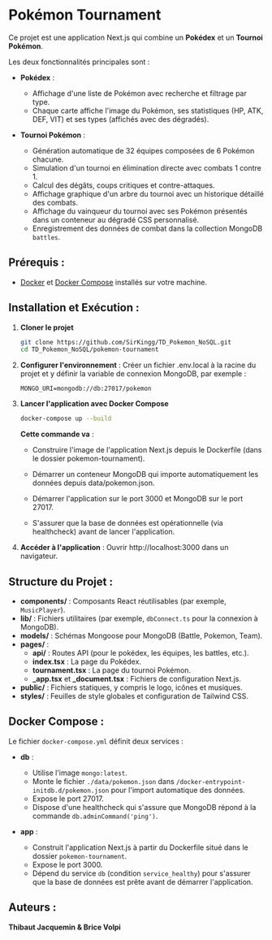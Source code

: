 # Pokémon Tournament

Ce projet est une application Next.js qui combine un **Pokédex** et un **Tournoi Pokémon**.

Les deux fonctionnalités principales sont :

- **Pokédex** : 
  - Affichage d'une liste de Pokémon avec recherche et filtrage par type.
  - Chaque carte affiche l'image du Pokémon, ses statistiques (HP, ATK, DEF, VIT) et ses types (affichés avec des dégradés).

- **Tournoi Pokémon** : 
  - Génération automatique de 32 équipes composées de 6 Pokémon chacune.
  - Simulation d'un tournoi en élimination directe avec combats 1 contre 1.
  - Calcul des dégâts, coups critiques et contre-attaques.
  - Affichage graphique d'un arbre du tournoi avec un historique détaillé des combats.
  - Affichage du vainqueur du tournoi avec ses Pokémon présentés dans un conteneur au dégradé CSS personnalisé.
  - Enregistrement des données de combat dans la collection MongoDB `battles`.

##  Prérequis :
- [Docker](https://www.docker.com/) et [Docker Compose](https://docs.docker.com/compose/) installés sur votre machine.

## Installation et Exécution :
1) **Cloner le projet**
    ```bash
   git clone https://github.com/SirKingg/TD_Pokemon_NoSQL.git
   cd TD_Pokemon_NoSQL/pokemon-tournament
    ```

2) **Configurer l'environnement** :
   Créer un fichier .env.local à la racine du projet et y définir la variable de connexion MongoDB, par exemple :
   ```env
   MONGO_URI=mongodb://db:27017/pokemon
   ```

3) **Lancer l'application avec Docker Compose**
   ```bash
   docker-compose up --build
   ```

   **Cette commande va** :

    - Construire l'image de l'application Next.js depuis le Dockerfile (dans le dossier pokemon-tournament).

    - Démarrer un conteneur MongoDB qui importe automatiquement les données depuis data/pokemon.json.

    - Démarrer l'application sur le port 3000 et MongoDB sur le port 27017.
      
    - S'assurer que la base de données est opérationnelle (via healthcheck) avant de lancer l'application.

4) **Accéder à l'application** :
   Ouvrir http://localhost:3000 dans un navigateur.

## Structure du Projet :
- **components/** : Composants React réutilisables (par exemple, `MusicPlayer`).
- **lib/** : Fichiers utilitaires (par exemple, `dbConnect.ts` pour la connexion à MongoDB).
- **models/** : Schémas Mongoose pour MongoDB (Battle, Pokemon, Team).
- **pages/** :
    - **api/** : Routes API (pour le pokédex, les équipes, les battles, etc.).
    - **index.tsx** : La page du Pokédex.
    - **tournament.tsx** : La page du tournoi Pokémon.
    - **_app.tsx** et **_document.tsx** : Fichiers de configuration Next.js.
- **public/** : Fichiers statiques, y compris le logo, icônes et musiques.
- **styles/** : Feuilles de style globales et configuration de Tailwind CSS.

## Docker Compose :
Le fichier `docker-compose.yml` définit deux services :
- **db** :
    - Utilise l'image `mongo:latest`.
    - Monte le fichier `./data/pokemon.json` dans `/docker-entrypoint-initdb.d/pokemon.json` pour l'import automatique des données.
    - Expose le port 27017.
    - Dispose d'une healthcheck qui s'assure que MongoDB répond à la commande `db.adminCommand('ping')`.

- **app** :
    - Construit l'application Next.js à partir du Dockerfile situé dans le dossier `pokemon-tournament`.
    - Expose le port 3000.
    - Dépend du service `db` (condition `service_healthy`) pour s'assurer que la base de données est prête avant de démarrer l'application.

## Auteurs :
**Thibaut Jacquemin & Brice Volpi**
